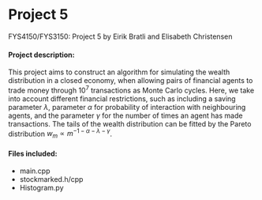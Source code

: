 # Project 5
FYS4150/FYS3150: Project 5 by Eirik Bratli and Elisabeth Christensen

#### Project description:
This project aims to construct an algorithm for simulating the wealth distribution in a closed economy, when allowing pairs of financial agents to trade money through $10^7$ transactions as Monte Carlo cycles. Here, we take into account different financial restrictions, such as including a saving parameter $\lambda$, parameter $\alpha$ for probability of interaction with neighbouring agents, and the parameter $\gamma$ for the number of times an agent has made transactions. The tails of the wealth distribution can be fitted by the Pareto distribution $w_m \propto m^{-1-\alpha-\lambda-\gamma}$.

#### Files included:

  - main.cpp
  - stockmarked.h/cpp
  - Histogram.py
